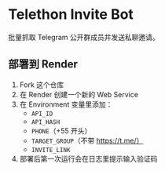 # Telethon Invite Bot

批量抓取 Telegram 公开群成员并发送私聊邀请。

## 部署到 Render
1. Fork 这个仓库
2. 在 Render 创建一个新的 Web Service
3. 在 Environment 变量里添加：
   - `API_ID`
   - `API_HASH`
   - `PHONE`（+55 开头）
   - `TARGET_GROUP`（不带 https://t.me/）
   - `INVITE_LINK`
4. 部署后第一次运行会在日志里提示输入验证码
